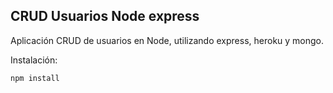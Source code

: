 ## CRUD Usuarios Node express

Aplicación CRUD de usuarios en Node, utilizando express, heroku y mongo.

Instalación: 
```
npm install
```
